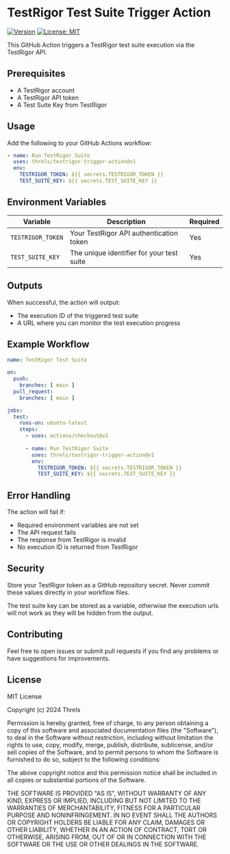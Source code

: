 # TestRigor Test Suite Trigger Action

[![Version](https://img.shields.io/badge/version-v1-blue.svg)](https://github.com/threls/testrigor-trigger-action/releases/tag/v1)
[![License: MIT](https://img.shields.io/badge/License-MIT-yellow.svg)](https://opensource.org/licenses/MIT)

This GitHub Action triggers a TestRigor test suite execution via the TestRigor API.

## Prerequisites

- A TestRigor account
- A TestRigor API token
- A Test Suite Key from TestRigor

## Usage

Add the following to your GitHub Actions workflow:

```yaml
- name: Run TestRigor Suite
  uses: threls/testrigor-trigger-action@v1
  env:
    TESTRIGOR_TOKEN: ${{ secrets.TESTRIGOR_TOKEN }}
    TEST_SUITE_KEY: ${{ secrets.TEST_SUITE_KEY }}
```

## Environment Variables

| Variable | Description | Required |
|----------|-------------|----------|
| `TESTRIGOR_TOKEN` | Your TestRigor API authentication token | Yes |
| `TEST_SUITE_KEY` | The unique identifier for your test suite | Yes |

## Outputs

When successful, the action will output:
- The execution ID of the triggered test suite
- A URL where you can monitor the test execution progress

## Example Workflow

```yaml
name: TestRigor Test Suite

on:
  push:
    branches: [ main ]
  pull_request:
    branches: [ main ]

jobs:
  test:
    runs-on: ubuntu-latest
    steps:
      - uses: actions/checkout@v2
      
      - name: Run TestRigor Suite
        uses: threls/testrigor-trigger-action@v1
        env:
          TESTRIGOR_TOKEN: ${{ secrets.TESTRIGOR_TOKEN }}
          TEST_SUITE_KEY: ${{ secrets.TEST_SUITE_KEY }}
```

## Error Handling

The action will fail if:
- Required environment variables are not set
- The API request fails
- The response from TestRigor is invalid
- No execution ID is returned from TestRigor

## Security

Store your TestRigor token as a GitHub repository secret. Never commit these values directly in your workflow files.

The test suite key can be stored as a variable, otherwise the execution urls will not work as they will be hidden from the output.

## Contributing

Feel free to open issues or submit pull requests if you find any problems or have suggestions for improvements.

## License

MIT License

Copyright (c) 2024 Threls

Permission is hereby granted, free of charge, to any person obtaining a copy
of this software and associated documentation files (the "Software"), to deal
in the Software without restriction, including without limitation the rights
to use, copy, modify, merge, publish, distribute, sublicense, and/or sell
copies of the Software, and to permit persons to whom the Software is
furnished to do so, subject to the following conditions:

The above copyright notice and this permission notice shall be included in all
copies or substantial portions of the Software.

THE SOFTWARE IS PROVIDED "AS IS", WITHOUT WARRANTY OF ANY KIND, EXPRESS OR
IMPLIED, INCLUDING BUT NOT LIMITED TO THE WARRANTIES OF MERCHANTABILITY,
FITNESS FOR A PARTICULAR PURPOSE AND NONINFRINGEMENT. IN NO EVENT SHALL THE
AUTHORS OR COPYRIGHT HOLDERS BE LIABLE FOR ANY CLAIM, DAMAGES OR OTHER
LIABILITY, WHETHER IN AN ACTION OF CONTRACT, TORT OR OTHERWISE, ARISING FROM,
OUT OF OR IN CONNECTION WITH THE SOFTWARE OR THE USE OR OTHER DEALINGS IN THE
SOFTWARE.